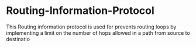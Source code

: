 # Routing-Information-Protocol
This Routing information protocol is used for prevents routing loops by implementing a limit on the number of hops allowed in a path from source to destinatio
